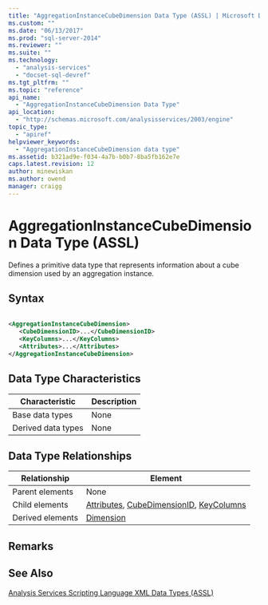 ```yaml
---
title: "AggregationInstanceCubeDimension Data Type (ASSL) | Microsoft Docs"
ms.custom: ""
ms.date: "06/13/2017"
ms.prod: "sql-server-2014"
ms.reviewer: ""
ms.suite: ""
ms.technology: 
  - "analysis-services"
  - "docset-sql-devref"
ms.tgt_pltfrm: ""
ms.topic: "reference"
api_name: 
  - "AggregationInstanceCubeDimension Data Type"
api_location: 
  - "http://schemas.microsoft.com/analysisservices/2003/engine"
topic_type: 
  - "apiref"
helpviewer_keywords: 
  - "AggregationInstanceCubeDimension data type"
ms.assetid: b321ad9e-f034-4a7b-b0b7-8ba5fb162e7e
caps.latest.revision: 12
author: minewiskan
ms.author: owend
manager: craigg
---
```

# AggregationInstanceCubeDimension Data Type (ASSL)
  Defines a primitive data type that represents information about a cube dimension used by an aggregation instance.  
  
## Syntax  
  
```xml  
  
<AggregationInstanceCubeDimension>  
   <CubeDimensionID>...</CubeDimensionID>  
   <KeyColumns>...</KeyColumns>  
   <Attributes>...</Attributes>  
</AggregationInstanceCubeDimension>  
```  
  
## Data Type Characteristics  
  
|Characteristic|Description|  
|--------------------|-----------------|  
|Base data types|None|  
|Derived data types|None|  
  
## Data Type Relationships  
  
|Relationship|Element|  
|------------------|-------------|  
|Parent elements|None|  
|Child elements|[Attributes](../collections/attributes-element-assl.md), [CubeDimensionID](../properties/id-element-assl.md), [KeyColumns](../collections/columns-element-assl.md)|  
|Derived elements|[Dimension](../objects/dimension-element-assl.md)|  
  
## Remarks  
  
## See Also  
 [Analysis Services Scripting Language XML Data Types &#40;ASSL&#41;](analysis-services-scripting-language-xml-data-types-assl.md)  
  
  
